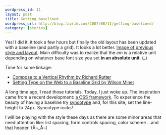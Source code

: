 ```yaml
--- 
wordpress_id: 11
layout: post
title: Getting baselined
wordpress_url: http://blog.favrik.com/2007/08/11/getting-baselined/
category: [stories]
---
```

Yes! I did it, it took a few hours but finally the old layout has been updated with a baseline (and partly a grid). It looks a lot better. <a href="/images/old.jpg">Image of previous style and layout</a>.  Main difficulty was to realize that the <em>em</em> is a relative unit depending on whatever base font size you set <strong>in an absolute unit</strong>. (*_*)

Time for some linkage:

<ul>
	<li><a href="http://24ways.org/2006/compose-to-a-vertical-rhythm">Compose to a Vertical Rhythm by Richard Rutter</a></li>
	<li><a href="http://www.alistapart.com/articles/settingtypeontheweb">Setting Type on the Web to a Baseline Grid
by Wilson Miner</a>
</li>
</ul>

A long time ago, I read those tutorials. Today, I just woke up.  The inspiration came from a recent development: <a href="http://code.google.com/p/blueprintcss/">a CSS framework</a>.  To experience the beauty of having a baseline try <a href="http://robgoodlatte.com/2007/07/31/syncotype-your-baselines/">syncotype</a> and, for this site, set the line-height to 24px.   Syncotype rocks!

I will be playing with the style these days as there are some minor areas that need attention like: list spacing, form controls spacing, color scheme ...and that header. (Â¬_Â¬)
